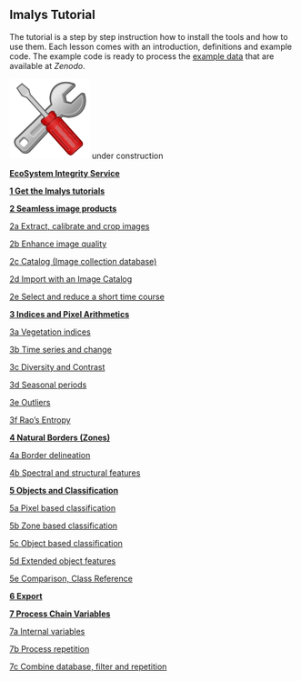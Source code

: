 ## Imalys Tutorial

The tutorial is a step by step instruction how to install the tools and how to use them. Each lesson comes with an introduction, definitions and example code. The example code is ready to process the [example data]() that are available at *Zenodo*. 

![](../images/tools.png) under construction

**[	EcoSystem Integrity Service](0_ESIS.md)**

**[1	Get the Imalys tutorials](1_Prepare.md)**

**[2	Seamless image products](2a_Extract.md)**

[	2a	Extract, calibrate and crop images](2a_Extract.md)

[	2b	Enhance image quality](2b_Quality.md)

[	2c	Catalog (Image collection database)](2c_Catalog.md)

[	2d	Import with an Image Catalog](2d_Autoselect.md)

[	2e	Select and reduce a short time course](2e_Optimize.md)

**[3	Indices and Pixel Arithmetics](3a_Vegetation.md)**

[	3a	Vegetation indices](3a_Vegetation.md)

[	3b	Time series and change](3b_TimeSeries.md)

[	3c	Diversity and Contrast](3c_Contrast.md)

[	3d	Seasonal periods](3d_Periods.md)

[	3e	Outliers](3e_Outliers.md)

[	3f	Rao’s Entropy](3f_Entropy.md)

**[4	Natural Borders (Zones)](4a_Delineate.md)**

[	4a	Border delineation](4a_Delineate.md)

[	4b	Spectral and structural features](4b_Features.md)

**[5	Objects and Classification](5a_MapPixels.md)**

[	5a	Pixel based classification](5a_MapPixels.md)

[	5b	Zone based classification](5b_MapZones.md)

[	5c	Object based classification](5c_MapObjects.md)

[	5d	Extended object features](5d_Extended.md)

[	5e	Comparison, Class Reference](5e_Compare.md)

**[6	Export](6_Export)**

**[7	Process Chain Variables](7a_Variables.md)**

[	7a	Internal variables](7a_Variables.md)

[	7b	Process repetition](7b_Repetition.md)

[	7c	Combine database, filter and repetition](7c_Combination.md)
